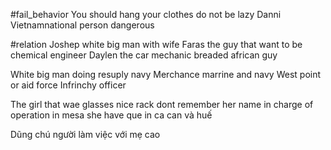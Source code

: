 #fail_behavior 
You should hang your clothes do not be lazy 
Danni Vietnamnational person dangerous 

#relation 
Joshep white big man with wife
Faras the guy that want to be chemical engineer
Daylen the car mechanic breaded african guy 


White big man doing resuply navy 
Merchance marrine and navy 
West point or aid force 
Infrinchy officer 

The girl that wae glasses nice rack dont remember her name in charge of operation in mesa she have que in ca can và huế


Dũng chú người làm việc với mẹ cao 
